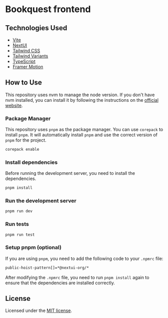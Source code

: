 # Bookquest frontend

## Technologies Used

- [Vite](https://vitejs.dev/guide/)
- [NextUI](https://nextui.org)
- [Tailwind CSS](https://tailwindcss.com)
- [Tailwind Variants](https://tailwind-variants.org)
- [TypeScript](https://www.typescriptlang.org)
- [Framer Motion](https://www.framer.com/motion)

## How to Use

This repository uses nvm to manage the node version. If you don't have nvm installed, you can install it by following
the instructions on the [official website](https://github.com/nvm-sh/nvm).

### Package Manager

This repository uses `pnpm` as the package manager. You can use `corepack` to install `pnpm`. It will automatically
install `pnpm` and use the correct version of `pnpm` for the project.

```bash
corepack enable
```

### Install dependencies
Before running the development server, you need to install the dependencies.

```bash
pnpm install
```

### Run the development server

```bash
pnpm run dev
```

### Run tests
    
```bash
pnpm run test
```

### Setup pnpm (optional)

If you are using `pnpm`, you need to add the following code to your `.npmrc` file:

```bash
public-hoist-pattern[]=*@nextui-org/*
```

After modifying the `.npmrc` file, you need to run `pnpm install` again to ensure that the dependencies are installed
correctly.

## License

Licensed under the [MIT license](https://github.com/nextui-org/vite-template/blob/main/LICENSE).
